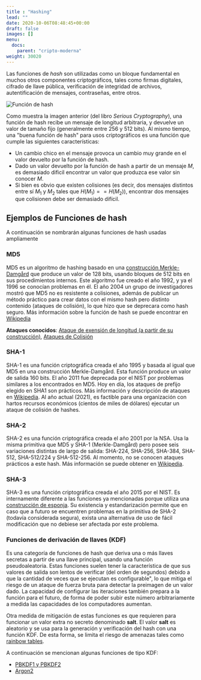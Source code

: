 ```yaml
---
title : "Hashing"
lead: ""
date: 2020-10-06T08:48:45+00:00
draft: false
images: []
menu:
  docs:
    parent: "cripto-moderna"
weight: 30020
---
```


Las funciones de _hash_ son utilizadas como un bloque fundamental en muchos otros componentes criptográficos, tales como firmas digitales, cifrado de llave pública, verificación de integridad de archivos, autentificación de mensajes, contraseñas, entre otros. 

![Función de hash](../hash.jpg)

Como muestra la imagen anterior (del libro _Serious Cryptography_), una función de hash recibe un mensaje de longitud arbitraria, y devuelve un valor de tamaño fijo (generalmente entre 256 y 512 bits). Al mismo tiempo, una "buena función de hash" para usos criptográficos es una función que cumple las siguientes características:

* Un cambio chico en el mensaje provoca un cambio muy grande en el valor devuelto por la función de hash.
* Dado un valor devuelto por la función de hash a partir de un mensaje $M$, es demasiado dificil encontrar un valor que produzca ese valor sin conocer $M$.
* Si bien es obvio que existen colisiones (es decir, dos mensajes distintos entre sí $M_1$ y $M_2$ tales que $H(M_1) == H(M_2)$), encontrar dos mensajes que colisionen debe ser demasiado difícil.

## Ejemplos de Funciones de hash

A continuación se nombrarán algunas funciones de hash usadas ampliamente
### MD5

MD5 es un algoritmo de hashing basado en una [construcción Merkle-Damgård](https://en.wikipedia.org/wiki/Merkle%E2%80%93Damg%C3%A5rd_construction) que produce un valor de 128 bits, usando bloques de 512 bits en sus procedimientos internos. Este algoritmo fue creado el año 1992, y ya el 1996 se conocían problemas en él. El año 2004 un grupo de investigadores mostró que MD5 no es resistente a colisiones, además de publicar un método práctico para crear datos con el mismo hash pero distinto contenido (ataques de colisión), lo que hizo que se deprecara como hash seguro. Más información sobre la función de hash se puede encontrar en [Wikipedia](https://en.wikipedia.org/wiki/MD5)

**Ataques conocidos**: [Ataque de exensión de longitud (a partir de su construcción)](https://en.wikipedia.org/wiki/Length_extension_attack),  [Ataques de Colisión](https://en.wikipedia.org/wiki/Collision_attack)

### SHA-1

SHA-1 es una función criptográfica creada el año 1995 y basada al igual que MD5 en una construcción Merkle-Damgård. Esta función produce un valor de salida 160 bits. El año 2011 fue deprecada por el NIST por problemas similares a los encontrados en MD5. Hoy en día, los ataques de prefijo elegido en SHA1 son prácticos. Más información y descripción de ataques en [Wikipedia](https://en.wikipedia.org/wiki/SHA-1). Al año actual (2021), es factible para una organización con hartos recursos económicos (cientos de miles de dólares) ejecutar un ataque de colisión de hashes.



### SHA-2

SHA-2 es una función criptográfica creada el año 2001 por la NSA. Usa la misma primitiva que MD5 y SHA-1 (Merkle-Damgård) pero posee seis variaciones distintas de largo de salida: SHA-224, SHA-256, SHA-384, SHA-512, SHA-512/224 y SHA-512-256. Al momento, no se conocen ataques prácticos a este hash. Más información se puede obtener en [Wikipedia](https://en.wikipedia.org/wiki/SHA-2).

### SHA-3

SHA-3 es una función criptográfica creada el año 2015 por el NIST. Es internamente diferente a las funciones ya mencionadas porque utiliza una [construcción de esponja](https://en.wikipedia.org/wiki/Sponge_function). Su existencia y estandarización permite que en caso que a futuro se encuentren problemas en la primitiva de SHA-2 (todavía considerada segura), exista una alternativa de uso de fácil modificación que no debiese ser afectada por este problema.

### Funciones de derivación de llaves (KDF)

Es una categoría de funciones de hash que deriva una o más llaves secretas a partir de una llave principal, usando una función pseudoaleatoria. Estas funciones suelen tener la característica de que sus valores de salida son lentos de verificar (del orden de segundos) debido a que la cantidad de veces que se ejecutan es configurable", lo que mitiga el riesgo de un ataque de fuerza bruta para detectar la preimagen de un valor dado. La capacidad de configurar las iteraciones también prepara a la función para el futuro, de forma de poder subir este número arbitrariamente a medida las capacidades de los computadores aumentan.

Otra medida de mitigación de estas funciones es que requieren para funcionar un valor extra no secreto denominado **salt**. El valor **salt** es aleatorio y se usa para la generación y verificación del hash con una función KDF. De esta forma, se limita el riesgo de amenazas tales como [rainbow tables](https://en.wikipedia.org/wiki/Rainbow_table).

A continuación se mencionan algunas funciones de tipo KDF:

* [PBKDF1 y PBKDF2](https://en.wikipedia.org/wiki/PBKDF2)
* [Argon2](https://en.wikipedia.org/wiki/Argon2)
